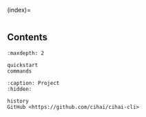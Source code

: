 (index)=

```{include} ../README.md

```

## Contents

```{toctree}
:maxdepth: 2

quickstart
commands

```

```{toctree}
:caption: Project
:hidden:

history
GitHub <https://github.com/cihai/cihai-cli>
```
